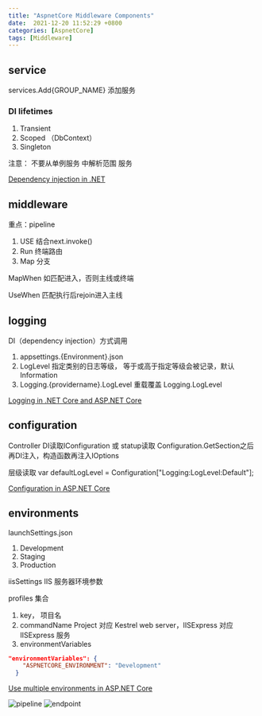 ```yaml
---
title: "AspnetCore Middleware Components"
date:  2021-12-20 11:52:29 +0800
categories: [AspnetCore]
tags: [Middleware]
---
```


## service

services.Add{GROUP_NAME} 添加服务

### DI lifetimes

1. Transient
2. Scoped （DbContext）
3. Singleton

注意： 不要从单例服务 中解析范围 服务


[Dependency injection in .NET](https://docs.microsoft.com/en-us/dotnet/core/extensions/dependency-injection#service-lifetimes)

## middleware

重点：pipeline

1. USE 结合next.invoke()
2. Run 终端路由
3. Map 分支

MapWhen 如匹配进入，否则主线或终端

UseWhen 匹配执行后rejoin进入主线


## logging

DI（dependency injection）方式调用

1. appsettings.{Environment}.json
2. LogLevel 指定类别的日志等级， 等于或高于指定等级会被记录，默认 Information
3. Logging.{providername}.LogLevel 重载覆盖 Logging.LogLevel

[Logging in .NET Core and ASP.NET Core](https://docs.microsoft.com/en-us/aspnet/core/fundamentals/logging/?view=aspnetcore-6.0)

## configuration

Controller DI读取IConfiguration 或 statup读取 Configuration.GetSection之后再DI注入，构造函数再注入IOptions<PositionOptions>

层级读取 var defaultLogLevel = Configuration["Logging:LogLevel:Default"];

[Configuration in ASP.NET Core](https://docs.microsoft.com/en-us/aspnet/core/fundamentals/configuration/?view=aspnetcore-6.0)

## environments

launchSettings.json

1. Development
2. Staging
3. Production

iisSettings IIS 服务器环境参数

profiles 集合
1. key， 项目名
2. commandName  Project 对应 Kestrel web server，IISExpress 对应 IISExpress 服务
3. environmentVariables

```json
"environmentVariables": {
    "ASPNETCORE_ENVIRONMENT": "Development"
  }
```

[Use multiple environments in ASP.NET Core](https://docs.microsoft.com/en-us/aspnet/core/fundamentals/environments?view=aspnetcore-6.0)






![pipeline](https://docs.microsoft.com/en-us/aspnet/core/fundamentals/middleware/index/_static/middleware-pipeline.svg?view=aspnetcore-6.0)
![endpoint](https://docs.microsoft.com/en-us/aspnet/core/fundamentals/middleware/index/_static/mvc-endpoint.svg?view=aspnetcore-6.0)



